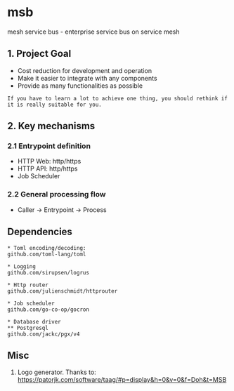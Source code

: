 # msb
mesh service bus - enterprise service bus on service mesh

## 1. Project Goal

* Cost reduction for development and operation
* Make it easier to integrate with any components
* Provide as many functionalities as possible

`If you have to learn a lot to achieve one thing, you should rethink if it is really suitable for you.`

## 2. Key mechanisms

### 2.1 Entrypoint definition

* HTTP Web: http/https
* HTTP API: http/https
* Job Scheduler

### 2.2 General processing flow

* Caller -> Entrypoint -> Process

## Dependencies

```text
* Toml encoding/decoding:
github.com/toml-lang/toml

* Logging
github.com/sirupsen/logrus

* Http router
github.com/julienschmidt/httprouter

* Job scheduler
github.com/go-co-op/gocron

* Database driver
** Postgresql
github.com/jackc/pgx/v4
```

## Misc

1. Logo generator. Thanks to: https://patorjk.com/software/taag/#p=display&h=0&v=0&f=Doh&t=MSB

